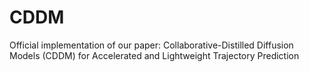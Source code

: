 # CDDM
Official implementation of our paper: Collaborative-Distilled Diffusion Models (CDDM) for Accelerated and Lightweight Trajectory Prediction
